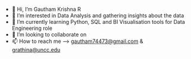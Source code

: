 - 👋 Hi, I’m Gautham Krishna R 
- 👀 I’m interested in Data Analysis and gathering insights about the data 
- 🌱 I’m currently learning Python, SQL and BI Visualisation tools  for Data Engineering role 
- 💞️ I’m looking to collaborate on 
- 📫 How to reach me  --> gautham74473@gmail.com & grathina@uncc.edu
<!---
gautham744473/gautham744473 is a ✨ special ✨ repository because its `README.md` (this file) appears on your GitHub profile.
You can click the Preview link to take a look at your changes.
--->
